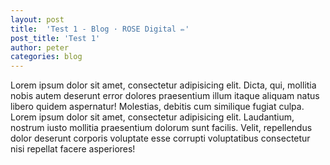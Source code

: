 ```yaml
---
layout: post
title:  'Test 1 - Blog · ROSE Digital ✏'
post_title: 'Test 1'
author: peter
categories: blog
---
```


Lorem ipsum dolor sit amet, consectetur adipisicing elit. Dicta, qui, mollitia nobis autem deserunt error dolores praesentium illum itaque aliquam natus libero quidem aspernatur! Molestias, debitis cum similique fugiat culpa. Lorem ipsum dolor sit amet, consectetur adipisicing elit. Laudantium, nostrum iusto mollitia praesentium dolorum sunt facilis. Velit, repellendus dolor deserunt corporis voluptate esse corrupti voluptatibus consectetur nisi repellat facere asperiores!
